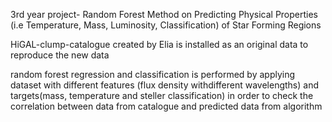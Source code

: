 3rd year project- Random Forest Method on Predicting Physical Properties (i.e Temperature, Mass, Luminosity, Classification) of Star Forming Regions

HiGAL-clump-catalogue created by Elia is installed as an original data to reproduce the new data

random forest regression and classification is performed by applying dataset with different features
(flux density withdifferent wavelengths) and targets(mass, temperature and steller classification) in order to
check the correlation between data from catalogue and predicted data from algorithm
